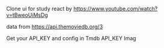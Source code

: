 Clone ui for study react
by https://www.youtube.com/watch?v=tBweoUiMsDg

data from https://api.themoviedb.org/3

Get your API_KEY and config in Tmdb API_KEY
Imag


